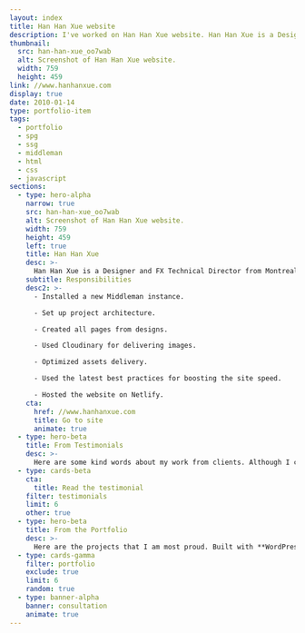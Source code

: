 ```yaml
---
layout: index
title: Han Han Xue website
description: I've worked on Han Han Xue website. Han Han Xue is a Designer and FX Technical Director from Montreal, Canada.
thumbnail:
  src: han-han-xue_oo7wab
  alt: Screenshot of Han Han Xue website.
  width: 759
  height: 459
link: //www.hanhanxue.com
display: true
date: 2010-01-14
type: portfolio-item
tags:
  - portfolio
  - spg
  - ssg
  - middleman
  - html
  - css
  - javascript
sections:
  - type: hero-alpha
    narrow: true
    src: han-han-xue_oo7wab
    alt: Screenshot of Han Han Xue website.
    width: 759
    height: 459
    left: true
    title: Han Han Xue
    desc: >-
      Han Han Xue is a Designer and FX Technical Director from Montreal, Canada. The website runs on Middleman and Netlify.
    subtitle: Responsibilities
    desc2: >-
      - Installed a new Middleman instance.

      - Set up project architecture.

      - Created all pages from designs.

      - Used Cloudinary for delivering images.

      - Optimized assets delivery.

      - Used the latest best practices for boosting the site speed.

      - Hosted the website on Netlify.
    cta:
      href: //www.hanhanxue.com
      title: Go to site
      animate: true
  - type: hero-beta
    title: From Testimonials
    desc: >-
      Here are some kind words about my work from clients. Although I collaborated with clients from more than 10 countries, most of them came from **The United States** and **Germany**.
  - type: cards-beta
    cta:
      title: Read the testimonial
    filter: testimonials
    limit: 6
    other: true
  - type: hero-beta
    title: From the Portfolio
    desc: >-
      Here are the projects that I am most proud. Built with **WordPress**, **Shopify**, **Jekyll**, and **Hugo**, among others.
  - type: cards-gamma
    filter: portfolio
    exclude: true
    limit: 6
    random: true
  - type: banner-alpha
    banner: consultation
    animate: true
---
```

